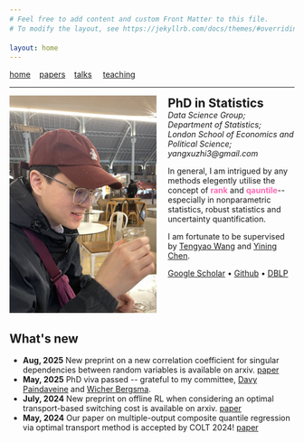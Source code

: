 ```yaml
---
# Feel free to add content and custom Front Matter to this file.
# To modify the layout, see https://jekyllrb.com/docs/themes/#overriding-theme-defaults

layout: home
---
```

[home](/index.markdown/)&nbsp;&nbsp;&nbsp;&nbsp;[papers](/papers/)&nbsp;&nbsp;&nbsp;&nbsp;[talks](/talks/)
&nbsp;&nbsp;&nbsp;&nbsp;[teaching](/teaching/)

<hr />
<div class="intro" style="display: flex; align-items: flex-start; gap: 20px;">
    <div class="image-container" style="flex-shrink: 0;">
        <img src="assets/me.jpg" alt="Portrait of Xuzhi" width="260" height = "385" class="header_img" />
    </div>
    <div class="text-container">
        <strong style="font-size: 16pt;">PhD in Statistics</strong><br />
        <div style="font-style: italic">
        Data Science Group;<br />
        Department of Statistics;<br />
        London School of Economics and Political Science; <br />
        yangxuzhi3@gmail.com
        </div>
        <p>
        In general, I am intrigued by any methods elegently utilise the concept of <span style = "color:#FF69B4; font-weight: bold">rank</span> and <span style = "color:#FF69B4; font-weight: bold">qauntile</span>--especially in nonparametric statistics, robust statistics and uncertainty quantification.
        </p>
        <p>
        I am fortunate to be supervised by <a  href = "https://personal.lse.ac.uk/wangt60">Tengyao Wang</a> and <a  href = "https://personal.lse.ac.uk/cheny100/">Yining Chen</a>.
        </p>
        <span>
        <a href="https://scholar.google.com/citations?user=XnH5giYAAAAJ&hl=en&oi=sra">Google Scholar</a>
        &bull;
        <a href="https://github.com/YANG1030">Github</a>
        &bull;
        <a href="https://dblp.org/pid/379/5665.html">DBLP</a>
        </span>
    </div>
</div>


## What's new
- **Aug, 2025** New preprint on a new correlation coefficient for singular dependencies between random variables is available on arxiv. [paper](/assets/papers/CovCorr.pdf)
- **May, 2025** PhD viva passed -- grateful to my committee, <a href = "https://davy.paindaveine.web.ulb.be/">Davy Paindaveine</a> and <a href="https://stats.lse.ac.uk/bergsma/">Wicher Bergsma</a>. 
- **July, 2024** New preprint on offline RL when considering an optimal transport-based switching cost is available on arxiv. [paper](/assets/papers/SwichingCost.pdf)  
- **May, 2024** Our paper on multiple-output composite quantile regression via optimal transport method is accepted by COLT 2024! [paper](/assets/papers/yang24.pdf) 